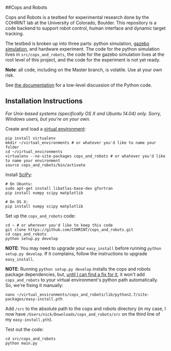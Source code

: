 ##Cops and Robots

Cops and Robots is a testbed for experimental research done by the COHRINT lab at the University of Colorado, Boulder. This repository is a code backend to support robot control, human interface and dynamic target tracking.

The testbed is broken up into three parts: python simulation, [gazebo simulation](http://gazebosim.org/), and hardware experiment. The code for the python simulation lives in `src/cops_and_robots`, the code for the gazebo simulation lives at the root level of this project, and the code for the experiment is not yet ready.

**Note**: all code, including on the Master branch, is volatile. Use at your own risk.

See [the documentation](http://recuv.colorado.edu/~sweet/cops_and_robots) for a low-level discussion of the Python code.

## Installation Instructions
*For Unix-based systems (specifically OS X and Ubuntu 14.04) only. Sorry, Windows users, but you're on your own.*

Create and load a [virtual environment](https://virtualenv.pypa.io/en/latest/):
```
pip install virtualenv
mkdir ~/virtual_environments # or whatever you'd like to name your folder
cd ~/virtual_environments 
virtualenv --no-site-packages cops_and_robots # or whatever you'd like to name your environment
source cops_and_robots/bin/activate
```

Install [SciPy](http://www.scipy.org/):
```
# On Ubuntu:
sudo apt-get install libatlas-base-dev gfortran
pip install numpy scipy matplotlib

# On OS X:
pip install numpy scipy matplotlib
```

Set up the `cops_and_robots` code: 

```
cd ~ # or wherever you'd like to keep this code
git clone https://github.com/COHRINT/cops_and_robots.git
cd cops_and_robots
python setup.py develop
```

**NOTE**: You may need to upgrade your `easy_install` before running `python setup.py develop`. If it complains, follow the instructions to upgrade `easy_install`.

**NOTE**: Running `python setup.py develop` installs the cops and robots package dependencies, but, [until I can find a fix for it]( http://stackoverflow.com/questions/30737431/module-found-in-install-mode-but-not-in-develop-mode-using-setuptools), it won't add `cops_and_robots` to your virtual environment's python path automatically. So, we're fixing it manually:

```
nano ~/virtual_environments/cops_and_robots/lib/python2.7/site-packages/easy-install.pth
```

Add `/src` to the absolute path to the cops and robots directory (in my case, I now have `/Users/nick/Downloads/cops_and_robots/src` on the third line of my `easy-install.pth`).

Test out the code:
```
cd src/cops_and_robots
python main.py
```
